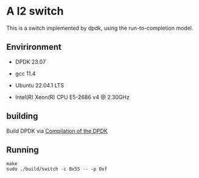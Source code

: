 # A l2 switch

This is a switch implemented by dpdk, using the run-to-completion model.

## Envirironment

- DPDK 23.07

- gcc 11.4

- Ubuntu 22.04.1 LTS

- Intel(R) Xeon(R) CPU E5-2686 v4 @ 2.30GHz

## building

Build DPDK via [Compilation of the DPDK](https://doc.dpdk.org/guides-24.03/linux_gsg/sys_reqs.html#compilation-of-the-dpdk)

## Running

```
make
sudo ./build/switch -c 0x55 -- -p 0xf 
```
